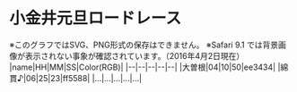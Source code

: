 小金井元旦ロードレース
====
※このグラフではSVG、PNG形式の保存はできません。
※Safari 9.1 では背景画像が表示されない事象が確認されています。（2016年4月2日現在）
|name|HH|MM|SS|Color(RGB)|
|--|--|--|--|--|
|大曽根|04|10|50|ee3434|
|綿貫♪|06|25|23|ff5588|
|...|...|...|...|...|
